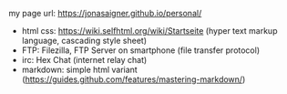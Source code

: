 my page url: 
https://jonasaigner.github.io/personal/

* html css: https://wiki.selfhtml.org/wiki/Startseite (hyper text markup language, cascading style sheet)
* FTP: Filezilla, FTP Server on smartphone (file transfer protocol)
* irc: Hex Chat (internet relay chat)
* markdown: simple html variant (https://guides.github.com/features/mastering-markdown/)
